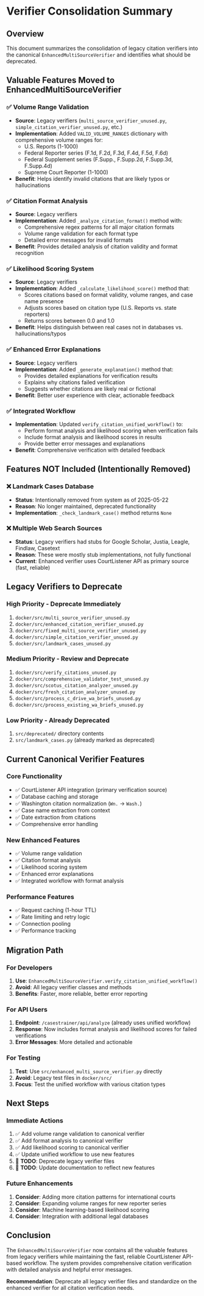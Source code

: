 # Verifier Consolidation Summary

## Overview
This document summarizes the consolidation of legacy citation verifiers into the canonical `EnhancedMultiSourceVerifier` and identifies what should be deprecated.

## Valuable Features Moved to EnhancedMultiSourceVerifier

### ✅ **Volume Range Validation**
- **Source**: Legacy verifiers (`multi_source_verifier_unused.py`, `simple_citation_verifier_unused.py`, etc.)
- **Implementation**: Added `VALID_VOLUME_RANGES` dictionary with comprehensive volume ranges for:
  - U.S. Reports (1-1000)
  - Federal Reporter series (F.1d, F.2d, F.3d, F.4d, F.5d, F.6d)
  - Federal Supplement series (F.Supp., F.Supp.2d, F.Supp.3d, F.Supp.4d)
  - Supreme Court Reporter (1-1000)
- **Benefit**: Helps identify invalid citations that are likely typos or hallucinations

### ✅ **Citation Format Analysis**
- **Source**: Legacy verifiers
- **Implementation**: Added `_analyze_citation_format()` method with:
  - Comprehensive regex patterns for all major citation formats
  - Volume range validation for each format type
  - Detailed error messages for invalid formats
- **Benefit**: Provides detailed analysis of citation validity and format recognition

### ✅ **Likelihood Scoring System**
- **Source**: Legacy verifiers
- **Implementation**: Added `_calculate_likelihood_score()` method that:
  - Scores citations based on format validity, volume ranges, and case name presence
  - Adjusts scores based on citation type (U.S. Reports vs. state reporters)
  - Returns scores between 0.0 and 1.0
- **Benefit**: Helps distinguish between real cases not in databases vs. hallucinations/typos

### ✅ **Enhanced Error Explanations**
- **Source**: Legacy verifiers
- **Implementation**: Added `_generate_explanation()` method that:
  - Provides detailed explanations for verification results
  - Explains why citations failed verification
  - Suggests whether citations are likely real or fictional
- **Benefit**: Better user experience with clear, actionable feedback

### ✅ **Integrated Workflow**
- **Implementation**: Updated `verify_citation_unified_workflow()` to:
  - Perform format analysis and likelihood scoring when verification fails
  - Include format analysis and likelihood scores in results
  - Provide better error messages and explanations
- **Benefit**: Comprehensive verification with detailed feedback

## Features NOT Included (Intentionally Removed)

### ❌ **Landmark Cases Database**
- **Status**: Intentionally removed from system as of 2025-05-22
- **Reason**: No longer maintained, deprecated functionality
- **Implementation**: `_check_landmark_case()` method returns `None`

### ❌ **Multiple Web Search Sources**
- **Status**: Legacy verifiers had stubs for Google Scholar, Justia, Leagle, Findlaw, Casetext
- **Reason**: These were mostly stub implementations, not fully functional
- **Current**: Enhanced verifier uses CourtListener API as primary source (fast, reliable)

## Legacy Verifiers to Deprecate

### **High Priority - Deprecate Immediately**
1. `docker/src/multi_source_verifier_unused.py`
2. `docker/src/enhanced_citation_verifier_unused.py`
3. `docker/src/fixed_multi_source_verifier_unused.py`
4. `docker/src/simple_citation_verifier_unused.py`
5. `docker/src/landmark_cases_unused.py`

### **Medium Priority - Review and Deprecate**
1. `docker/src/verify_citations_unused.py`
2. `docker/src/comprehensive_validator_test_unused.py`
3. `docker/src/scotus_citation_analyzer_unused.py`
4. `docker/src/fresh_citation_analyzer_unused.py`
5. `docker/src/process_c_drive_wa_briefs_unused.py`
6. `docker/src/process_existing_wa_briefs_unused.py`

### **Low Priority - Already Deprecated**
1. `src/deprecated/` directory contents
2. `src/landmark_cases.py` (already marked as deprecated)

## Current Canonical Verifier Features

### **Core Functionality**
- ✅ CourtListener API integration (primary verification source)
- ✅ Database caching and storage
- ✅ Washington citation normalization (`Wn.` → `Wash.`)
- ✅ Case name extraction from context
- ✅ Date extraction from citations
- ✅ Comprehensive error handling

### **New Enhanced Features**
- ✅ Volume range validation
- ✅ Citation format analysis
- ✅ Likelihood scoring system
- ✅ Enhanced error explanations
- ✅ Integrated workflow with format analysis

### **Performance Features**
- ✅ Request caching (1-hour TTL)
- ✅ Rate limiting and retry logic
- ✅ Connection pooling
- ✅ Performance tracking

## Migration Path

### **For Developers**
1. **Use**: `EnhancedMultiSourceVerifier.verify_citation_unified_workflow()`
2. **Avoid**: All legacy verifier classes and methods
3. **Benefits**: Faster, more reliable, better error reporting

### **For API Users**
1. **Endpoint**: `/casestrainer/api/analyze` (already uses unified workflow)
2. **Response**: Now includes format analysis and likelihood scores for failed verifications
3. **Error Messages**: More detailed and actionable

### **For Testing**
1. **Test**: Use `src/enhanced_multi_source_verifier.py` directly
2. **Avoid**: Legacy test files in `docker/src/`
3. **Focus**: Test the unified workflow with various citation types

## Next Steps

### **Immediate Actions**
1. ✅ Add volume range validation to canonical verifier
2. ✅ Add format analysis to canonical verifier
3. ✅ Add likelihood scoring to canonical verifier
4. ✅ Update unified workflow to use new features
5. 🔄 **TODO**: Deprecate legacy verifier files
6. 🔄 **TODO**: Update documentation to reflect new features

### **Future Enhancements**
1. **Consider**: Adding more citation patterns for international courts
2. **Consider**: Expanding volume ranges for new reporter series
3. **Consider**: Machine learning-based likelihood scoring
4. **Consider**: Integration with additional legal databases

## Conclusion

The `EnhancedMultiSourceVerifier` now contains all the valuable features from legacy verifiers while maintaining the fast, reliable CourtListener API-based workflow. The system provides comprehensive citation verification with detailed analysis and helpful error messages.

**Recommendation**: Deprecate all legacy verifier files and standardize on the enhanced verifier for all citation verification needs. 